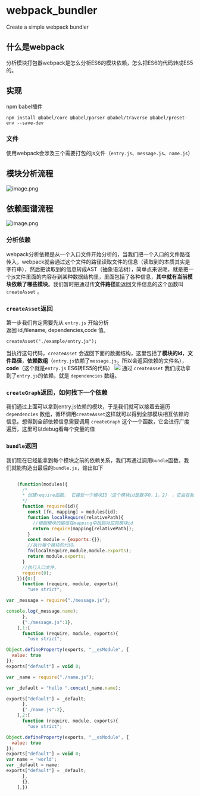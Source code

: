 # webpack_bundler
Create a simple webpack bundler
## 什么是webpack
分析模块打包器webpack是怎么分析ES6的模块依赖，怎么把ES6的代码转成ES5的。

## 实现
npm babel插件

`npm install @babel/core @babel/parser @babel/traverse @babel/preset-env --save-dev`
### 文件
使用webpack会涉及三个需要打包的js文件（`entry.js`、`message.js`、`name.js`）

## 模块分析流程
![image.png](https://p6-juejin.byteimg.com/tos-cn-i-k3u1fbpfcp/a52b7f076cc242e39d33011a878fb9fd~tplv-k3u1fbpfcp-watermark.image?)

## 依赖图谱流程
![image.png](https://p1-juejin.byteimg.com/tos-cn-i-k3u1fbpfcp/f8dcf3b2b732439bb440a0ee5e06e8fc~tplv-k3u1fbpfcp-watermark.image?)

### 分析依赖

webpack分析依赖是从一个入口文件开始分析的，当我们把一个入口的文件路径传入，webpack就会通过这个文件的路径读取文件的信息（读取到的本质其实是字符串），然后把读取到的信息转成AST（抽象语法树），简单点来说呢，就是把一个js文件里面的内容存到某种数据结构里，里面包括了各种信息，**其中就有当前模块依赖了哪些模块**。我们暂时把通过传**文件路径**能返回文件信息的这个函数叫 `createAsset` 。

### `createAsset`返回
第一步我们肯定需要先从 `entry.js` 开始分析  
返回 id,filename, dependencies,code 值。
```
createAsset("./example/entry.js");
```
当执行这句代码，`createAsset` 会返回下面的数据结构，这里包括了**模块的id**，**文件路径**，**依赖数组**（`entry.js`依赖了`message.js`，所以会返回依赖的文件名），**code**（这个就是`entry.js` ES6转ES5的代码）
![](https://user-gold-cdn.xitu.io/2019/3/2/1693eee846b82ac0?w=1482&h=560&f=png&s=101080)
通过 `createAsset` 我们成功拿到了`entry.js`的依赖，就是 `dependencies` 数组。

### `createGraph`返回，如何找下一个依赖
我们通过上面可以拿到entry.js依赖的模块，于是我们就可以接着去遍历`dependencies` 数组，循环调用`createAsset`这样就可以得到全部模块相互依赖的信息。想得到全部依赖信息需要调用 `createGraph` 这个一个函数，它会进行广度遍历，这里可以debug看每个变量的值

### `bundle`返回
我们现在已经能拿到每个模块之前的依赖关系，我们再通过调用`bundle`函数，我们就能构造出最后的`bundle.js`，输出如下
```javascript

    (function(modules){
      /*
      * 创建require函数， 它接受一个模块ID（这个模块id是数字0，1，2） ，它会在我们上面定义 modules 中找到对应是模块.
      */
      function require(id){
        const [fn, mapping] = modules[id];
        function localRequire(relativePath){
          //根据模块的路径在mapping中找到对应的模块id
          return require(mapping[relativePath]);
        }
        const module = {exports:{}};
        //执行每个模块的代码。
        fn(localRequire,module,module.exports);
        return module.exports;
      }
      //执行入口文件，
      require(0);
    })({0:[
      function (require, module, exports){
        "use strict";

var _message = require("./message.js");

console.log(_message.name);
      },
      {"./message.js":1},
    ],1:[
      function (require, module, exports){
        "use strict";

Object.defineProperty(exports, "__esModule", {
  value: true
});
exports["default"] = void 0;

var _name = require("./name.js");

var _default = "hello ".concat(_name.name);

exports["default"] = _default;
      },
      {"./name.js":2},
    ],2:[
      function (require, module, exports){
        "use strict";

Object.defineProperty(exports, "__esModule", {
  value: true
});
exports["default"] = void 0;
var name = 'world';
var _default = name;
exports["default"] = _default;
      },
      {},
    ],})
  
```

